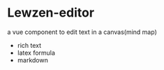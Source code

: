 # Lewzen-editor

a vue component to edit text in a canvas(mind map)
- rich text
- latex formula
- markdown


